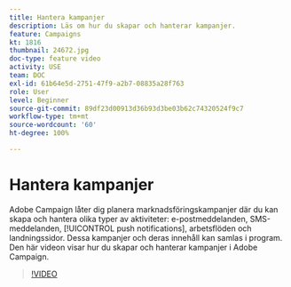 ```yaml
---
title: Hantera kampanjer
description: Läs om hur du skapar och hanterar kampanjer.
feature: Campaigns
kt: 1816
thumbnail: 24672.jpg
doc-type: feature video
activity: USE
team: DOC
exl-id: 61b64e5d-2751-47f9-a2b7-08835a28f763
role: User
level: Beginner
source-git-commit: 89df23d00913d36b93d3be03b62c74320524f9c7
workflow-type: tm+mt
source-wordcount: '60'
ht-degree: 100%

---
```


# Hantera kampanjer

Adobe Campaign låter dig planera marknadsföringskampanjer där du kan skapa och hantera olika typer av aktiviteter: e-postmeddelanden, SMS-meddelanden, [!UICONTROL push notifications], arbetsflöden och landningssidor. Dessa kampanjer och deras innehåll kan samlas i program. Den här videon visar hur du skapar och hanterar kampanjer i Adobe Campaign.

>[!VIDEO](https://video.tv.adobe.com/v/24672?quality=12&learn=on)
